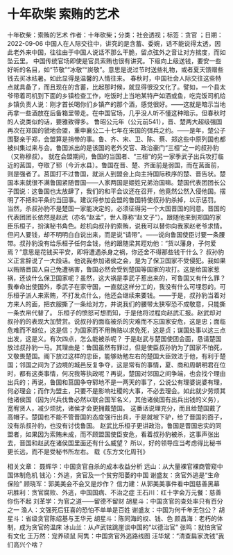 # 十年砍柴  索贿的艺术

十年砍柴：索贿的艺术
作者：十年砍柴；分类：社会透视；标签：贪官 ；日期：2022-09-06
中国人在人际交往中，讲究的是含蓄、委婉，话不能说得太透，因此老外来中国，往往由于中国人说话不那么干脆，留点弦外之音让对方揣度，而如坠云里。
中国传统官场即使是官员索贿也很有讲究。下级向上级送钱，要安一些好听的名目，如“节敬”“冰敬”“炭敬”。意思是说过节时送些礼物，或者夏天馈赠些钱去买冰祛暑。如此显得是温馨的人情往来。
春秋时，中国社会人际交往这些特点就具备了，而且现在的含蓄，比起那时候，就显得很没文化了。譬如，一个县太爷带着司机到下面的乡镇检查工作，吃饭时上当地某特产如酒或鱼，吃完饭司机给乡镇负责人说：刚才首长喝你们乡镇产的那个酒，感觉很好。——这就是暗示当地再拿一些酒放在后备箱里带走。在中国官场，几乎没人听不懂这种暗示。但春秋时的人说类似的话，要雅致得多。
鲁昭公元年（公元前541），晋、楚两大超级强国再次在郑国的虢地会盟，重申襄公二十七年在宋国的弭兵之约。——是年，楚公子围娶亲于郑，会盟算是捎带的事。鲁、齐、宋、卫、陈、蔡、郑这些中原列国也都被纠集过来与会。鲁国派出的是该国的老外交官、政治豪门“三桓”之一的叔孙豹（又称穆叔）。
就在会盟期间，鲁国的当国者、“三桓”的另一家季武子出兵攻打临近的莒国，夺取了郓（今沂水县）。鲁国在晋、楚、齐面前是弱国，而在莒面前，则是强者了。莒国打不过鲁国，就派人到盟会上向主持国际秩序的楚、晋告状。楚国本来就很不满鲁国紧随晋国——人家两国是姬姓兄弟治国嘛。楚国代表团团长公子围说：这鲁国也太放肆了，我们的和平会议还在召开，他竟然公然入侵他国。摆明了不把和平条约当回事。建议将参加会盟的鲁国特使叔孙豹杀掉，以示惩罚。
当然，杀叔孙豹不是楚国一家能决定的，必须征得另一个大国晋国的同意。晋国的代表团团长依然是赵武（亦名“赵孟”，世人尊称“赵文子”）。跟随他来到郑国的家臣乐桓子，扮演秘书角色。趁机向叔孙豹索贿，说我可以替你向我家赵老爷求情。但问人要钱，却不明明白白说出来，而是说“请带”。——说向鲁国使臣讨要一条腰带。叔孙豹没有给乐桓子任何金钱，他的跟随梁其踁劝他：“货以藩身，子何爱焉？”意思是花钱买平安，即将遭遇杀身之祸，你还舍不得那些钱干什么？
叔孙豹义正言辞说了一大段话。他说我参加诸侯之会，是为了保卫国家不受侵犯。我如果以贿赂晋国人自己免遭祸害，鲁国必然会受到楚国等国家的攻打。这是给国家惹祸，还谈什么保卫国家呢？虽然，这大祸是季武子惹出来的，可鲁国又有什么罪？我奉命出使国外，季武子在家守国，一直就这样分工的，我没有什么可埋怨的。可乐桓子派人来索贿，不打发点什么，他还会继续来要钱。——于是，叔孙豹当着对方来人的面，把衣服撕了一条给对方，并说我们的腰带太狭窄恐不成敬意，只能撕一条衣帛代替了。
乐桓子的愤怒可想而知，于是他将过程向赵武汇报。赵武却对叔孙豹的表现大加赞赏。说叔孙豹面临被杀的灾难而不忘国家安危，这是忠；面临危难而不越位，这是信；为国家而不用贿赂以求免死，这是贞；谋国处事以这三点出发，这是义。有次四点，怎么能被杀呢？
于是赵武与楚国使团会面，恳请楚国放过叔孙豹一马。其理由是：鲁国虽然有罪过，但是使臣叔孙豹为了国家不怕死，又敬畏楚国。阁下放过这样的忠臣，能够劝勉左右的楚国大臣效法于他，有利于楚国；邻国之间为了边境的城邑反复争夺，这是常有的事情，夏、商和周朝明君在位时，都有这类事情，何况我等执政呢？再说，楚国对邻国之间争端，也会找个理由出兵的；再说，鲁国和莒国争夺郓地不是一两天的事了，公说公有理婆说婆有理，何必理会；而作为盟主，只要不是影响社稷的大事，不必去理会。如此就少劳烦其他诸侯国（因为兴兵伐鲁必然以联合国军名义，其他诸侯国有出兵出钱的义务），宽宥贤人，减少烦扰，诸侯才会更拥戴楚国。
这番话说理充分，而且给楚国戴了高帽子。楚国也不能不管晋国的态度强行出兵，于是就坡下驴，给了晋国的面子，没有杀叔孙豹，也没有讨伐鲁国。
赵武比乐桓子更讲政治。鲁国是晋国忠实的同盟者，如果因为索贿未成，而不顾盟国使臣安危，看着叔孙豹被杀，这事声张出去，晋国和赵武在诸侯国里面还有什么威望？
所以，好的领导应当考虑得比秘书更长远，而不是受秘书所左右。
载《东方文化周刊》

相关文章：
聂辉华：中国贪官自杀的成本收益分析
远山：从大量裸官裸商管窥中国体制危机
钱沁：外逃，贪官及一个贫穷阳萎的中国
谢盛友：贪官外逃是“生命保险”
顾晓军：郭美美会不会又是炒作？
信力建：从郭美美事件看中国慈善黑幕
巩胜利：贪官腐败、外逃，中国国病、不治之症
王石川：红十字会万元餐：慈善你伤不起
刘革学：为官之道——留德不留财
胡星斗：中国贪官的查处率只有百分之一
渔人：文强死后狂喜的恐怕不单单是百姓
谢盛友：中国为何千年无包公？
胡星斗：省级贪官陈绍基与王华元
胡星斗：陈同海的权、钱、色
颜昌海：老朽的体制，成为贪官的温床
冰山兰：从卢武铉跳崖谈中国的“以德治官”
张鸣：就怕贪官有文化
王万然：宠养硕鼠
阿隽：中国贪官外逃路线图
汪华斌：“清查扁家洗钱”我们高兴个啥？